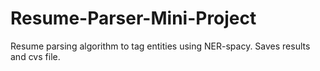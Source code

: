 # Resume-Parser-Mini-Project
Resume parsing algorithm to tag entities using NER-spacy. Saves results and cvs file.
